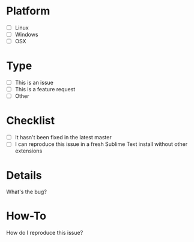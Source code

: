 # Platform
- [ ] Linux
- [ ] Windows
- [ ] OSX

# Type
- [ ] This is an issue
- [ ] This is a feature request
- [ ] Other

# Checklist
- [ ] It hasn't been fixed in the latest master
- [ ] I can reproduce this issue in a fresh Sublime Text install without other extensions

# Details
What's the bug?

# How-To
How do I reproduce this issue?

